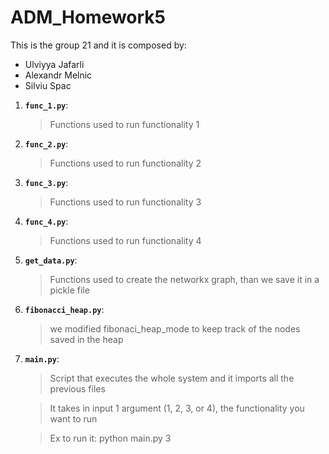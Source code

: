 # ADM_Homework5

This is the group 21 and it is composed by:
  - Ulviyya Jafarli 
  - Alexandr Melnic
  - Silviu Spac

1. __`func_1.py`__:
	> Functions used to run functionality 1

2. __`func_2.py`__:
	> Functions used to run functionality 2

3. __`func_3.py`__:
	> Functions used to run functionality 3

4. __`func_4.py`__:
	> Functions used to run functionality 4

5. __`get_data.py`__:
	> Functions used to create the networkx graph, than we save it in a pickle file

6. __`fibonacci_heap.py`__:
	> we modified fibonaci_heap_mode to keep track of the nodes saved in the heap

5. __`main.py`__:
	> Script that executes the whole system and it imports all the previous files

	> It takes in input 1 argument (1, 2, 3, or 4), the functionality you want to run

	> Ex to run it: python main.py 3

